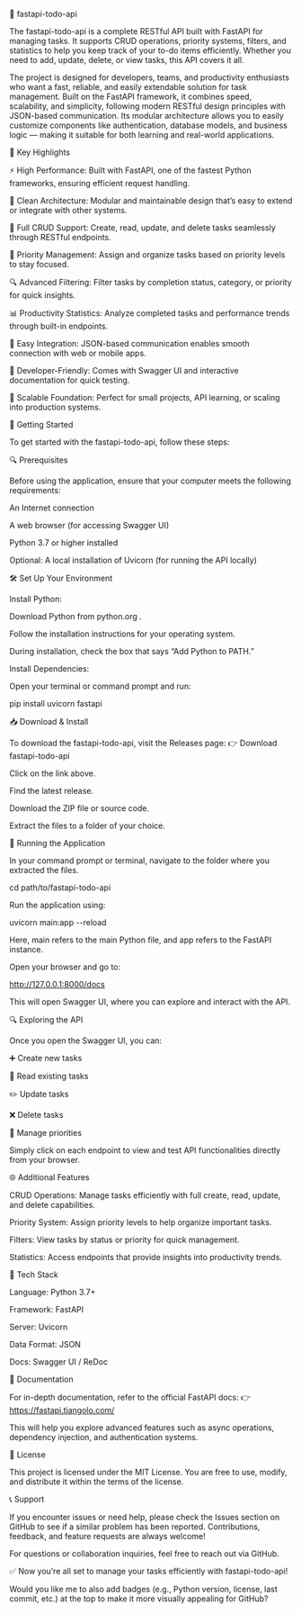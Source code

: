 📝 fastapi-todo-api

The fastapi-todo-api is a complete RESTful API built with FastAPI for managing tasks. It supports CRUD operations, priority systems, filters, and statistics to help you keep track of your to-do items efficiently. Whether you need to add, update, delete, or view tasks, this API covers it all.

The project is designed for developers, teams, and productivity enthusiasts who want a fast, reliable, and easily extendable solution for task management. Built on the FastAPI framework, it combines speed, scalability, and simplicity, following modern RESTful design principles with JSON-based communication. Its modular architecture allows you to easily customize components like authentication, database models, and business logic — making it suitable for both learning and real-world applications.

🌟 Key Highlights

⚡ High Performance: Built with FastAPI, one of the fastest Python frameworks, ensuring efficient request handling.

🧱 Clean Architecture: Modular and maintainable design that’s easy to extend or integrate with other systems.

🔄 Full CRUD Support: Create, read, update, and delete tasks seamlessly through RESTful endpoints.

🎯 Priority Management: Assign and organize tasks based on priority levels to stay focused.

🔍 Advanced Filtering: Filter tasks by completion status, category, or priority for quick insights.

📊 Productivity Statistics: Analyze completed tasks and performance trends through built-in endpoints.

🧩 Easy Integration: JSON-based communication enables smooth connection with web or mobile apps.

🧠 Developer-Friendly: Comes with Swagger UI and interactive documentation for quick testing.

🚀 Scalable Foundation: Perfect for small projects, API learning, or scaling into production systems.

🚀 Getting Started

To get started with the fastapi-todo-api, follow these steps:

🔍 Prerequisites

Before using the application, ensure that your computer meets the following requirements:

An Internet connection

A web browser (for accessing Swagger UI)

Python 3.7 or higher installed

Optional: A local installation of Uvicorn (for running the API locally)

🛠️ Set Up Your Environment

Install Python:

Download Python from python.org
.

Follow the installation instructions for your operating system.

During installation, check the box that says “Add Python to PATH.”

Install Dependencies:

Open your terminal or command prompt and run:

pip install uvicorn fastapi

📥 Download & Install

To download the fastapi-todo-api, visit the Releases page:
👉 Download fastapi-todo-api

Click on the link above.

Find the latest release.

Download the ZIP file or source code.

Extract the files to a folder of your choice.

🔄 Running the Application

In your command prompt or terminal, navigate to the folder where you extracted the files.

cd path/to/fastapi-todo-api


Run the application using:

uvicorn main:app --reload


Here, main refers to the main Python file, and app refers to the FastAPI instance.

Open your browser and go to:

http://127.0.0.1:8000/docs


This will open Swagger UI, where you can explore and interact with the API.

🔍 Exploring the API

Once you open the Swagger UI, you can:

➕ Create new tasks

📖 Read existing tasks

✏️ Update tasks

❌ Delete tasks

🎯 Manage priorities

Simply click on each endpoint to view and test API functionalities directly from your browser.

🌐 Additional Features

CRUD Operations: Manage tasks efficiently with full create, read, update, and delete capabilities.

Priority System: Assign priority levels to help organize important tasks.

Filters: View tasks by status or priority for quick management.

Statistics: Access endpoints that provide insights into productivity trends.

🧰 Tech Stack

Language: Python 3.7+

Framework: FastAPI

Server: Uvicorn

Data Format: JSON

Docs: Swagger UI / ReDoc

📘 Documentation

For in-depth documentation, refer to the official FastAPI docs:
👉 https://fastapi.tiangolo.com/

This will help you explore advanced features such as async operations, dependency injection, and authentication systems.

📜 License

This project is licensed under the MIT License.
You are free to use, modify, and distribute it within the terms of the license.

📞 Support

If you encounter issues or need help, please check the Issues section on GitHub to see if a similar problem has been reported.
Contributions, feedback, and feature requests are always welcome!

For questions or collaboration inquiries, feel free to reach out via GitHub.

✅ Now you’re all set to manage your tasks efficiently with fastapi-todo-api!

Would you like me to also add badges (e.g., Python version, license, last commit, etc.) at the top to make it more visually appealing for GitHub?

